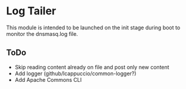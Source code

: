 # Log Tailer

This module is intended to be launched on the init stage during boot to monitor the dnsmasq.log file.

## ToDo

* Skip reading content already on file and post only new content
* Add logger (github/lcappuccio/common-logger?)
* Add Apache Commons CLI